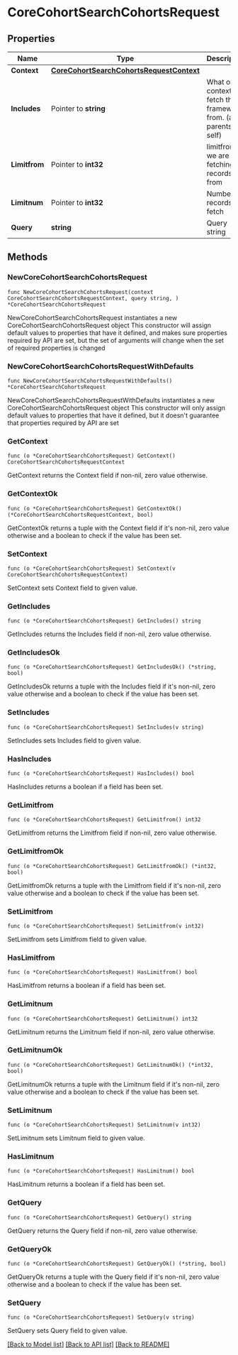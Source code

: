 # CoreCohortSearchCohortsRequest

## Properties

Name | Type | Description | Notes
------------ | ------------- | ------------- | -------------
**Context** | [**CoreCohortSearchCohortsRequestContext**](CoreCohortSearchCohortsRequestContext.md) |  | 
**Includes** | Pointer to **string** | What other contexts to fetch the frameworks from. (all, parents, self) | [optional] [default to "parents"]
**Limitfrom** | Pointer to **int32** | limitfrom we are fetching the records from | [optional] [default to 0]
**Limitnum** | Pointer to **int32** | Number of records to fetch | [optional] [default to 25]
**Query** | **string** | Query string | [default to "null"]

## Methods

### NewCoreCohortSearchCohortsRequest

`func NewCoreCohortSearchCohortsRequest(context CoreCohortSearchCohortsRequestContext, query string, ) *CoreCohortSearchCohortsRequest`

NewCoreCohortSearchCohortsRequest instantiates a new CoreCohortSearchCohortsRequest object
This constructor will assign default values to properties that have it defined,
and makes sure properties required by API are set, but the set of arguments
will change when the set of required properties is changed

### NewCoreCohortSearchCohortsRequestWithDefaults

`func NewCoreCohortSearchCohortsRequestWithDefaults() *CoreCohortSearchCohortsRequest`

NewCoreCohortSearchCohortsRequestWithDefaults instantiates a new CoreCohortSearchCohortsRequest object
This constructor will only assign default values to properties that have it defined,
but it doesn't guarantee that properties required by API are set

### GetContext

`func (o *CoreCohortSearchCohortsRequest) GetContext() CoreCohortSearchCohortsRequestContext`

GetContext returns the Context field if non-nil, zero value otherwise.

### GetContextOk

`func (o *CoreCohortSearchCohortsRequest) GetContextOk() (*CoreCohortSearchCohortsRequestContext, bool)`

GetContextOk returns a tuple with the Context field if it's non-nil, zero value otherwise
and a boolean to check if the value has been set.

### SetContext

`func (o *CoreCohortSearchCohortsRequest) SetContext(v CoreCohortSearchCohortsRequestContext)`

SetContext sets Context field to given value.


### GetIncludes

`func (o *CoreCohortSearchCohortsRequest) GetIncludes() string`

GetIncludes returns the Includes field if non-nil, zero value otherwise.

### GetIncludesOk

`func (o *CoreCohortSearchCohortsRequest) GetIncludesOk() (*string, bool)`

GetIncludesOk returns a tuple with the Includes field if it's non-nil, zero value otherwise
and a boolean to check if the value has been set.

### SetIncludes

`func (o *CoreCohortSearchCohortsRequest) SetIncludes(v string)`

SetIncludes sets Includes field to given value.

### HasIncludes

`func (o *CoreCohortSearchCohortsRequest) HasIncludes() bool`

HasIncludes returns a boolean if a field has been set.

### GetLimitfrom

`func (o *CoreCohortSearchCohortsRequest) GetLimitfrom() int32`

GetLimitfrom returns the Limitfrom field if non-nil, zero value otherwise.

### GetLimitfromOk

`func (o *CoreCohortSearchCohortsRequest) GetLimitfromOk() (*int32, bool)`

GetLimitfromOk returns a tuple with the Limitfrom field if it's non-nil, zero value otherwise
and a boolean to check if the value has been set.

### SetLimitfrom

`func (o *CoreCohortSearchCohortsRequest) SetLimitfrom(v int32)`

SetLimitfrom sets Limitfrom field to given value.

### HasLimitfrom

`func (o *CoreCohortSearchCohortsRequest) HasLimitfrom() bool`

HasLimitfrom returns a boolean if a field has been set.

### GetLimitnum

`func (o *CoreCohortSearchCohortsRequest) GetLimitnum() int32`

GetLimitnum returns the Limitnum field if non-nil, zero value otherwise.

### GetLimitnumOk

`func (o *CoreCohortSearchCohortsRequest) GetLimitnumOk() (*int32, bool)`

GetLimitnumOk returns a tuple with the Limitnum field if it's non-nil, zero value otherwise
and a boolean to check if the value has been set.

### SetLimitnum

`func (o *CoreCohortSearchCohortsRequest) SetLimitnum(v int32)`

SetLimitnum sets Limitnum field to given value.

### HasLimitnum

`func (o *CoreCohortSearchCohortsRequest) HasLimitnum() bool`

HasLimitnum returns a boolean if a field has been set.

### GetQuery

`func (o *CoreCohortSearchCohortsRequest) GetQuery() string`

GetQuery returns the Query field if non-nil, zero value otherwise.

### GetQueryOk

`func (o *CoreCohortSearchCohortsRequest) GetQueryOk() (*string, bool)`

GetQueryOk returns a tuple with the Query field if it's non-nil, zero value otherwise
and a boolean to check if the value has been set.

### SetQuery

`func (o *CoreCohortSearchCohortsRequest) SetQuery(v string)`

SetQuery sets Query field to given value.



[[Back to Model list]](../README.md#documentation-for-models) [[Back to API list]](../README.md#documentation-for-api-endpoints) [[Back to README]](../README.md)


